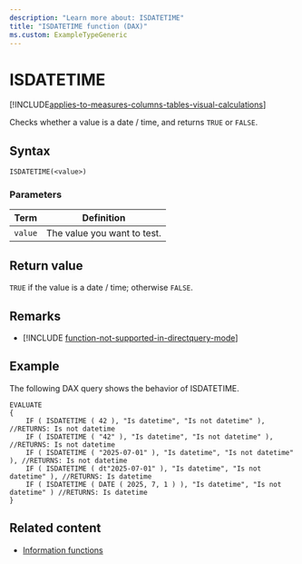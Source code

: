 ```yaml
---
description: "Learn more about: ISDATETIME"
title: "ISDATETIME function (DAX)"
ms.custom: ExampleTypeGeneric
---
```

# ISDATETIME

[!INCLUDE[applies-to-measures-columns-tables-visual-calculations](includes/applies-to-measures-columns-tables-visual-calculations.md)]

Checks whether a value is a date / time, and returns `TRUE` or `FALSE`.

## Syntax

```dax
ISDATETIME(<value>)
```

### Parameters

|Term|Definition|
|--------|--------------|
|`value`|The value you want to test.|

## Return value

`TRUE` if the value is a date / time; otherwise `FALSE`.

## Remarks

- [!INCLUDE [function-not-supported-in-directquery-mode](includes/function-not-supported-in-directquery-mode.md)]

## Example

The following DAX query shows the behavior of ISDATETIME.

```dax
EVALUATE
{
    IF ( ISDATETIME ( 42 ), "Is datetime", "Is not datetime" ), //RETURNS: Is not datetime
    IF ( ISDATETIME ( "42" ), "Is datetime", "Is not datetime" ), //RETURNS: Is not datetime
    IF ( ISDATETIME ( "2025-07-01" ), "Is datetime", "Is not datetime" ), //RETURNS: Is not datetime
    IF ( ISDATETIME ( dt"2025-07-01" ), "Is datetime", "Is not datetime" ), //RETURNS: Is datetime
    IF ( ISDATETIME ( DATE ( 2025, 7, 1 ) ), "Is datetime", "Is not datetime" ) //RETURNS: Is datetime
}
```

## Related content

- [Information functions](information-functions-dax.md)
